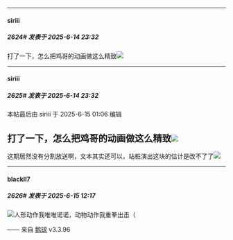 ﻿
*****

####  siriii  
##### 2624#       发表于 2025-6-14 23:32

打了一下，怎么把鸡哥的动画做这么精致<img src="https://static.stage1st.com/image/smiley/face2017/067.png" referrerpolicy="no-referrer">


*****

####  siriii  
##### 2625#       发表于 2025-6-14 23:32

 本帖最后由 siriii 于 2025-6-15 01:06 编辑 

打了一下，怎么把鸡哥的动画做这么精致<img src="https://static.stage1st.com/image/smiley/face2017/067.png" referrerpolicy="no-referrer">
-------
这期居然没有分割放送啊，文本其实还可以，站桩演出这块的估计是改不了了<img src="https://static.stage1st.com/image/smiley/face2017/008.png" referrerpolicy="no-referrer">

*****

####  blackll7  
##### 2626#       发表于 2025-6-15 12:17

<img src="https://static.stage1st.com/image/smiley/face2017/067.png" referrerpolicy="no-referrer">人形动作我唯唯诺诺，动物动作我重拳出击（

—— 来自 [鹅球](https://www.pgyer.com/GcUxKd4w) v3.3.96

